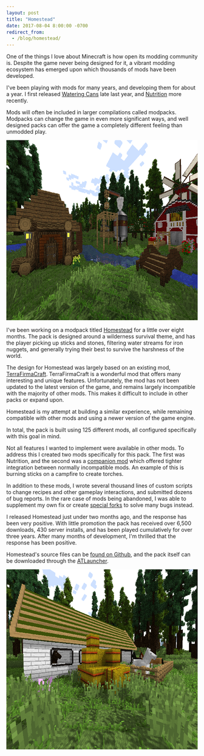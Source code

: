 ```yaml
---
layout: post
title: "Homestead"
date: 2017-08-04 8:00:00 -0700
redirect_from:
  - /blog/homestead/
---
```

One of the things I love about Minecraft is how open its modding community is.  Despite the game never being designed for it, a vibrant modding ecosystem has emerged upon which thousands of mods have been developed.

I've been playing with mods for many years, and developing them for about a year.  I first released [Watering Cans](/projects/watering-cans/) late last year, and [Nutrition](/projects/nutrition/) more recently.

Mods will often be included in larger compilations called modpacks.  Modpacks can change the game in even more significant ways, and well designed packs can offer the game a completely different feeling than unmodded play.

[<img src="/img/homestead-bridge-thumb.png" width="800" height="474" alt="Homestead Bridge">](/img/homestead-bridge.png)

I've been working on a modpack titled [Homestead](https://github.com/WesCook/Homestead) for a little over eight months.  The pack is designed around a wilderness survival theme, and has the player picking up sticks and stones, filtering water streams for iron nuggets, and generally trying their best to survive the harshness of the world.

The design for Homestead was largely based on an existing mod, [TerraFirmaCraft](http://terrafirmacraft.com/).  TerraFirmaCraft is a wonderful mod that offers many interesting and unique features.  Unfortunately, the mod has not been updated to the latest version of the game, and remains largely incompatible with the majority of other mods.  This makes it difficult to include in other packs or expand upon.

Homestead is my attempt at building a similar experience, while remaining compatible with other mods and using a newer version of the game engine.

In total, the pack is built using 125 different mods, all configured specifically with this goal in mind.

Not all features I wanted to implement were available in other mods.  To address this I created two mods specifically for this pack.  The first was Nutrition, and the second was a [companion mod](https://github.com/WesCook/HomesteadCompanion) which offered tighter integration between normally incompatible mods.  An example of this is burning sticks on a campfire to create torches.

In addition to these mods, I wrote several thousand lines of custom scripts to change recipes and other gameplay interactions, and submitted dozens of bug reports.  In the rare case of mods being abandoned, I was able to supplement my own fix or create [special forks](https://github.com/WesCook/Expedition-Homestead-Edition) to solve many bugs instead.

I released Homestead just under two months ago, and the response has been very positive.  With little promotion the pack has received over 6,500 downloads, 430 server installs, and has been played cumulatively for over three years.  After many months of development, I'm thrilled that the response has been positive.

Homestead's source files can be [found on Github](https://github.com/WesCook/Homestead), and the pack itself can be downloaded through the [ATLauncher](https://www.atlauncher.com/pack/Homestead).

[<img src="/img/homestead-stable-thumb.png" width="800" height="474" alt="Homestead Stable">](/img/homestead-stable.png)

